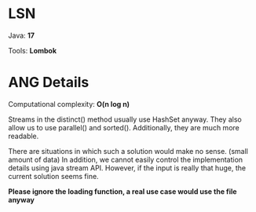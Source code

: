 # LSN

Java: **17**

Tools: **Lombok**

# ANG Details

Computational complexity: **O(n log n)**

Streams in the distinct() method usually use HashSet anyway.
They also allow us to use parallel() and sorted().
Additionally, they are much more readable.

There are situations in which such a solution would make no sense. (small amount of data)
In addition, we cannot easily control the implementation details using java stream API.
However, if the input is really that huge, the current solution seems fine.

**Please ignore the loading function, a real use case would use the file anyway**
